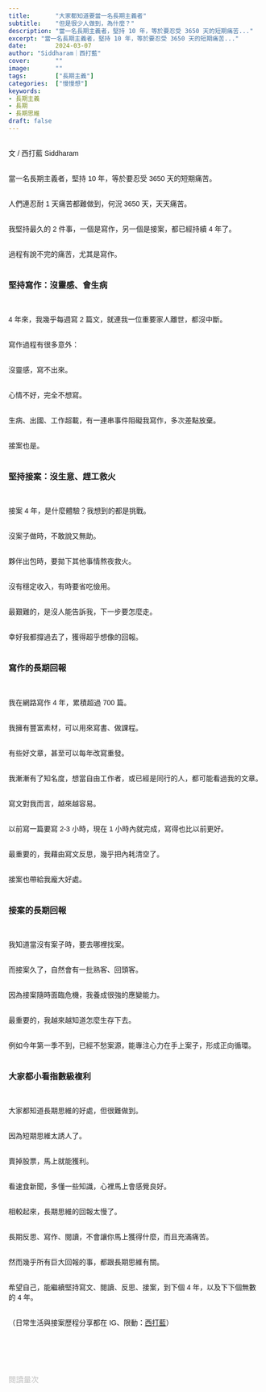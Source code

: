 ```yaml
---
title:       "大家都知道要當一名長期主義者"
subtitle:    "但是很少人做到，為什麼？"
description: "當一名長期主義者，堅持 10 年，等於要忍受 3650 天的短期痛苦..."
excerpt: "當一名長期主義者，堅持 10 年，等於要忍受 3650 天的短期痛苦..."
date:        2024-03-07
author: "Siddharam｜西打藍"
cover:       ""
image:       ""
tags:        ["長期主義"]
categories:  ["慢慢想"]
keywords:
- 長期主義
- 長期
- 長期思維
draft: false
---
```


<article style="font-family: 'Noto Sans TC', '微軟正黑體', sans-serif; font-weight: 300;">

<br>文 / 西打藍 Siddharam<br><br>

當一名長期主義者，堅持 10 年，等於要忍受 3650 天的短期痛苦。<br><br>

人們連忍耐 1 天痛苦都難做到，何況 3650 天，天天痛苦。<br><br>

我堅持最久的 2 件事，一個是寫作，另一個是接案，都已經持續 4 年了。<br><br>

過程有說不完的痛苦，尤其是寫作。<br><br>


<h3 class="article-h1-color">堅持寫作：沒靈感、會生病</h3><br>

4 年來，我幾乎每週寫 2 篇文，就連我一位重要家人離世，都沒中斷。<br><br>

寫作過程有很多意外：<br><br>

沒靈感，寫不出來。<br><br>

心情不好，完全不想寫。<br><br>

生病、出國、工作超載，有一連串事件阻礙我寫作，多次差點放棄。<br><br>

接案也是。<br><br>


<h3 class="article-h1-color">堅持接案：沒生意、趕工救火</h3><br>

接案 4 年，是什麼體驗？我想到的都是挑戰。<br><br>

沒案子做時，不敢說又無助。<br><br>

夥伴出包時，要拋下其他事情熬夜救火。<br><br>

沒有穩定收入，有時要省吃儉用。<br><br>

最艱難的，是沒人能告訴我，下一步要怎麼走。<br><br>

幸好我都撐過去了，獲得超乎想像的回報。<br><br>


<h3 class="article-h1-color">寫作的長期回報</h3><br>

我在網路寫作 4 年，累積超過 700 篇。<br><br>

我擁有豐富素材，可以用來寫書、做課程。<br><br>

有些好文章，甚至可以每年改寫重發。<br><br>

我漸漸有了知名度，想當自由工作者，或已經是同行的人，都可能看過我的文章。<br><br>

寫文對我而言，越來越容易。<br><br>

以前寫一篇要寫 2-3 小時，現在 1 小時內就完成，寫得也比以前更好。<br><br>

最重要的，我藉由寫文反思，幾乎把內耗清空了。<br><br>

接案也帶給我龐大好處。<br><br>


<h3 class="article-h1-color">接案的長期回報</h3><br>

我知道當沒有案子時，要去哪裡找案。<br><br>

而接案久了，自然會有一批熟客、回頭客。<br><br>

因為接案隨時面臨危機，我養成很強的應變能力。<br><br>

最重要的，我越來越知道怎麼生存下去。<br><br>

例如今年第一季不到，已經不愁案源，能專注心力在手上案子，形成正向循環。<br><br>


<h3 class="article-h1-color">大家都小看指數級複利</h3><br>

大家都知道長期思維的好處，但很難做到。<br><br>

因為短期思維太誘人了。<br><br>

賣掉股票，馬上就能獲利。<br><br>

看速食新聞，多懂一些知識，心裡馬上會感覺良好。<br><br>

相較起來，長期思維的回報太慢了。<br><br>

長期反思、寫作、閱讀，不會讓你馬上獲得什麼，而且充滿痛苦。<br><br>

然而幾乎所有巨大回報的事，都跟長期思維有關。<br><br>

希望自己，能繼續堅持寫文、閱讀、反思、接案，到下個 4 年，以及下下個無數的 4 年。<br><br>


<!-- 
<!-- 案例 > 證明案例 > 壞處 > 怎麼改變（列步驟） > 結語總結金句 -->


（日常生活與接案歷程分享都在 IG、限動：<a href="https://www.instagram.com/sidd.blue/" target="_blank">西打藍</a>）<br><br>

<!-- <h3 class="article-h1-color"></h3><br> -->





<br><br><br>

</article>

<div style="color: #bfbfbf; font-size: 15px;" id="busuanzi_container_page_pv">
  閱讀量<span id="busuanzi_value_page_pv"></span>次
</div>

<script src="../../js/post.js"></script>
